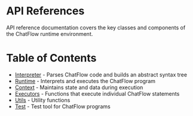 # API References

API reference documentation covers the key classes and components of the ChatFlow runtime environment.

# Table of Contents

- [Interpreter](interpreter.md) - Parses ChatFlow code and builds an abstract syntax tree
- [Runtime](runtime.md) - Interprets and executes the ChatFlow program 
- [Context](context.md) - Maintains state and data during execution
- [Executors](executors.md) - Functions that execute individual ChatFlow statements
- [Utils](utils.md) - Utility functions
- [Test](test.md) - Test tool for ChatFlow programs
